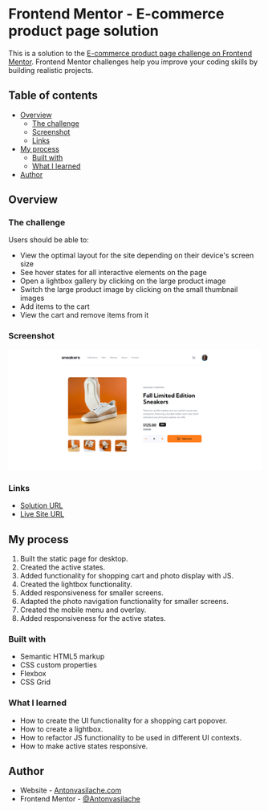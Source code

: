 # Frontend Mentor - E-commerce product page solution

This is a solution to the [E-commerce product page challenge on Frontend Mentor](https://www.frontendmentor.io/challenges/ecommerce-product-page-UPsZ9MJp6). Frontend Mentor challenges help you improve your coding skills by building realistic projects.

## Table of contents

- [Overview](#overview)
  - [The challenge](#the-challenge)
  - [Screenshot](#screenshot)
  - [Links](#links)
- [My process](#my-process)
  - [Built with](#built-with)
  - [What I learned](#what-i-learned)
- [Author](#author)

## Overview

### The challenge

Users should be able to:

- View the optimal layout for the site depending on their device's screen size
- See hover states for all interactive elements on the page
- Open a lightbox gallery by clicking on the large product image
- Switch the large product image by clicking on the small thumbnail images
- Add items to the cart
- View the cart and remove items from it

### Screenshot

![screenshot](./screenshot.png)

### Links

- [Solution URL](https://github.com/Antonvasilache/e-commerce-product-page-main)
- [Live Site URL](https://ecommerce-product-page-main-av.netlify.app/)

## My process

1. Built the static page for desktop.
2. Created the active states.
3. Added functionality for shopping cart and photo display with JS.
4. Created the lightbox functionality.
5. Added responsiveness for smaller screens.
6. Adapted the photo navigation functionality for smaller screens.
7. Created the mobile menu and overlay.
8. Added responsiveness for the active states.

### Built with

- Semantic HTML5 markup
- CSS custom properties
- Flexbox
- CSS Grid

### What I learned

- How to create the UI functionality for a shopping cart popover.
- How to create a lightbox.
- How to refactor JS functionality to be used in different UI contexts.
- How to make active states responsive.

## Author

- Website - [Antonvasilache.com](https://www.antonvasilache.com)
- Frontend Mentor - [@Antonvasilache](https://www.frontendmentor.io/profile/Antonvasilache)
